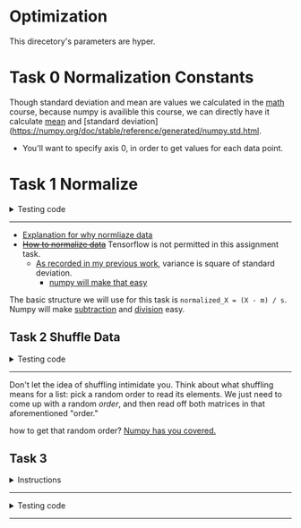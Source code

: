 # Optimization

This direcetory's parameters are hyper.

# Task 0 Normalization Constants

Though standard deviation and mean are values we calculated in the [math](https://github.com/Jabulani-N/holbertonschool-machine_learning/tree/main/math/probability) course, because numpy is availible this course, we can directly have it calculate [mean](https://numpy.org/doc/stable/reference/generated/numpy.mean.html) and [standard deviation](https://numpy.org/doc/stable/reference/generated/numpy.std.html.
* You'll want to specify axis 0, in order to get values for each data point.


# Task 1 Normalize

<details>
  <summary>Testing code</summary>

```

#!/usr/bin/env python3

import numpy as np
normalization_constants =\
    __import__('0-norm_constants').normalization_constants
normalize = __import__('1-normalize').normalize

if __name__ == '__main__':
    np.random.seed(0)
    a = np.random.normal(0, 2, size=(100, 1))
    b = np.random.normal(2, 1, size=(100, 1))
    c = np.random.normal(-3, 10, size=(100, 1))
    X = np.concatenate((a, b, c), axis=1)
    m, s = normalization_constants(X)
    print(X[:10])
    X = normalize(X, m, s)
    print(X[:10])
    m, s = normalization_constants(X)
    print(m)
    print(s)

```
</details>

----

* [Explanation for why normliaze data](https://www.jeremyjordan.me/batch-normalization/)
* [~~How to normalize data~~](https://www.tensorflow.org/versions/r2.6/api_docs/python/tf/nn/batch_normalization) Tensorflow is not permitted in this assignment task.
  * [As recorded in my previous work](https://github.com/Jabulani-N/holbertonschool-machine_learning/tree/main/math/probability), variance is square of standard deviation.
    * [numpy will make that easy](https://numpy.org/doc/stable/reference/generated/numpy.square.html)

The basic structure we will use for this task is `normalized_X = (X - m) / s`. Numpy will make [subtraction](https://numpy.org/doc/stable/reference/generated/numpy.subtract.html) and [division](https://numpy.org/doc/stable/reference/generated/numpy.divide.html) easy.

## Task 2 Shuffle Data

<details>
  <summary>Testing code</summary>

```

#!/usr/bin/env python3

import numpy as np
shuffle_data = __import__('2-shuffle_data').shuffle_data

if __name__ == '__main__':
    X = np.array([[1, 2],
                  [3, 4],
                  [5, 6],
                  [7, 8],
                  [9, 10]])
    Y = np.array([[11, 12],
                 [13, 14],
                 [15, 16],
                 [17, 18],
                 [19, 20]])

    np.random.seed(0)
    X_shuffled, Y_shuffled = shuffle_data(X, Y)

    print(X_shuffled)
    print(Y_shuffled)
```
</details>

----

Don't let the idea of shuffling intimidate you. Think about what shuffling means for a list: pick a random order to read its elements. We just need to come up with a random *order*, and then read off both matrices in that aforementioned "order."

how to get that random order? [Numpy has you covered.](https://docs.scipy.org/doc/numpy-1.14.0/reference/generated/numpy.random.permutation.html)

## Task 3
<details>
  <summary>Instructions</summary>

```
Write the function def train_mini_batch(X_train, Y_train, X_valid, Y_valid, batch_size=32, epochs=5, load_path="/tmp/model.ckpt", save_path="/tmp/model.ckpt"): that trains a loaded neural network model using mini-batch gradient descent:
* 
* X_train is a numpy.ndarray of shape (m, 784) containing the training data
* m is the number of data points
* 784 is the number of input features
* Y_train is a one-hot numpy.ndarray of shape (m, 10) containing the training labels
* 10 is the number of classes the model should classify
* X_valid is a numpy.ndarray of shape (m, 784) containing the validation data
* Y_valid is a one-hot numpy.ndarray of shape (m, 10) containing the validation labels
* batch_size is the number of data points in a batch
* epochs is the number of times the training should pass through the whole dataset
* load_path is the path from which to load the model
* save_path is the path to where the model should be saved after training
* Returns: the path where the model was saved
* Your training function should allow for a smaller final batch (a.k.a. use the entire training set)
     1) import meta graph and restore session
     2) Get the following tensors and ops from the collection restored
        * x is a placeholder for the input data
        * y is a placeholder for the labels
        * accuracy is an op to calculate the accuracy of the model
        * loss is an op to calculate the cost of the model
        * train_op is an op to perform one pass of gradient descent on the model
  3) loop over epochs:
        * shuffle data
        * loop over the batches:
            * get X_batch and Y_batch from data
            * train your model
    4) Save session
     * You should use `shuffle_data = __import__('2-shuffle_data').shuffle_data`
  * Before the first epoch and after every subsequent epoch, the following should be printed:
        * After {epoch} epochs: where {epoch} is the current epoch
        * \tTraining Cost: {train_cost} where {train_cost} is the cost of the model on the entire training set
        * \tTraining Accuracy: {train_accuracy} where {train_accuracy} is the accuracy of the model on the entire training set
        * \tValidation Cost: {valid_cost} where {valid_cost} is the cost of the model on the entire validation set
        * \tValidation Accuracy: {valid_accuracy} where {valid_accuracy} is the accuracy of the model on the entire validation set
* After every 100 steps gradient descent within an epoch, the following should be printed:
* \tStep {step_number}: where {step_number} is the number of times gradient descent has been run in the current epoch
* \t\tCost: {step_cost} where {step_cost} is the cost of the model on the current mini-batch
* \t\tAccuracy: {step_accuracy} where {step_accuracy} is the accuracy of the model on the current mini-batch
* Advice: the function range can help you to handle this loop inside your dataset by using batch_size as step value
```
</details>

----

<details>
  <summary>Testing code</summary>

```
#!/usr/bin/env python3

import numpy as np
import tensorflow.compat.v1 as tf
tf.disable_eager_execution()
train_mini_batch = __import__('3-mini_batch').train_mini_batch

def one_hot(Y, classes):
    """convert an array to a one-hot matrix"""
    oh = np.zeros((Y.shape[0], classes))
    oh[np.arange(Y.shape[0]), Y] = 1
    return oh

if __name__ == '__main__':
    lib= np.load('../data/MNIST.npz')
    X_train_3D = lib['X_train']
    Y_train = lib['Y_train']
    X_train = X_train_3D.reshape((X_train_3D.shape[0], -1))
    Y_train_oh = one_hot(Y_train, 10)
    X_valid_3D = lib['X_valid']
    Y_valid = lib['Y_valid']
    X_valid = X_valid_3D.reshape((X_valid_3D.shape[0], -1))
    Y_valid_oh = one_hot(Y_valid, 10)

    layer_sizes = [256, 256, 10]
    activations = [tf.nn.tanh, tf.nn.tanh, None]
    alpha = 0.01
    iterations = 5000

    np.random.seed(0)
    save_path = train_mini_batch(X_train, Y_train_oh, X_valid, Y_valid_oh,
                                 epochs=10, load_path='./graph.ckpt',
                                 save_path='./model.ckpt')
    print('Model saved in path: {}'.format(save_path))
```
</details>

----
